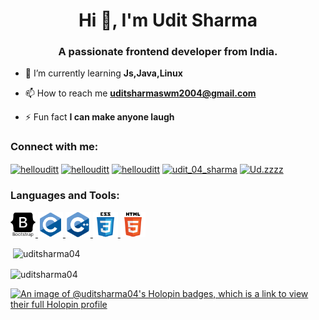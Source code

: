 <h1 align="center">Hi 👋, I'm Udit Sharma</h1>
<h3 align="center">A passionate frontend developer from India.</h3>

- 🌱 I’m currently learning **Js,Java,Linux**

- 📫 How to reach me **uditsharmaswm2004@gmail.com**

- ⚡ Fun fact **I can make anyone laugh**

<h3 align="left">Connect with me:</h3>
<p align="left">
<a href="https://twitter.com/hellouditt" target="blank"><img align="center" src="https://raw.githubusercontent.com/rahuldkjain/github-profile-readme-generator/master/src/images/icons/Social/twitter.svg" alt="hellouditt" height="30" width="40" /></a>
<a href="https://linkedin.com/in/hellouditt" target="blank"><img align="center" src="https://raw.githubusercontent.com/rahuldkjain/github-profile-readme-generator/master/src/images/icons/Social/linked-in-alt.svg" alt="hellouditt" height="30" width="40" /></a>
<a href="https://instagram.com/hellouditt" target="blank"><img align="center" src="https://raw.githubusercontent.com/rahuldkjain/github-profile-readme-generator/master/src/images/icons/Social/instagram.svg" alt="hellouditt" height="30" width="40" /></a>
<a href="https://www.hackerrank.com/udit_04_sharma" target="blank"><img align="center" src="https://raw.githubusercontent.com/rahuldkjain/github-profile-readme-generator/master/src/images/icons/Social/hackerrank.svg" alt="udit_04_sharma" height="30" width="40" /></a>
<a href="https://discord.gg/Ud.zzzz" target="blank"><img align="center" src="https://raw.githubusercontent.com/rahuldkjain/github-profile-readme-generator/master/src/images/icons/Social/discord.svg" alt="Ud.zzzz" height="30" width="40" /></a>
</p>

<h3 align="left">Languages and Tools:</h3>
<p align="left"> <a href="https://getbootstrap.com" target="_blank" rel="noreferrer"> <img src="https://raw.githubusercontent.com/devicons/devicon/master/icons/bootstrap/bootstrap-plain-wordmark.svg" alt="bootstrap" width="40" height="40"/> </a> <a href="https://www.cprogramming.com/" target="_blank" rel="noreferrer"> <img src="https://raw.githubusercontent.com/devicons/devicon/master/icons/c/c-original.svg" alt="c" width="40" height="40"/> </a> <a href="https://www.w3schools.com/cpp/" target="_blank" rel="noreferrer"> <img src="https://raw.githubusercontent.com/devicons/devicon/master/icons/cplusplus/cplusplus-original.svg" alt="cplusplus" width="40" height="40"/> </a> <a href="https://www.w3schools.com/css/" target="_blank" rel="noreferrer"> <img src="https://raw.githubusercontent.com/devicons/devicon/master/icons/css3/css3-original-wordmark.svg" alt="css3" width="40" height="40"/> </a> <a href="https://www.w3.org/html/" target="_blank" rel="noreferrer"> <img src="https://raw.githubusercontent.com/devicons/devicon/master/icons/html5/html5-original-wordmark.svg" alt="html5" width="40" height="40"/> </a> </p>

<p>&nbsp;<img align="center" src="https://github-readme-stats.vercel.app/api?username=uditsharma04&show_icons=true&locale=en" alt="uditsharma04" /></p>

<p><img align="center" src="https://github-readme-streak-stats.herokuapp.com/?user=uditsharma04&theme=dark" alt="uditsharma04" /></p>


[![An image of @uditsharma04's Holopin badges, which is a link to view their full Holopin profile](https://holopin.me/uditsharma04)](https://holopin.io/@uditsharma04)
